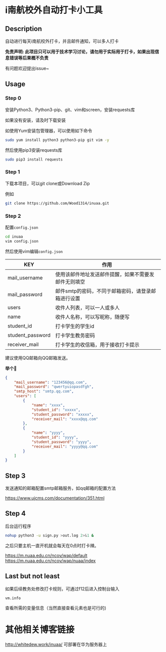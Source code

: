 # i南航校外自动打卡小工具

## Description

自动进行每天i南航校外打卡，并且邮件通知，可以多人打卡

**免责声明: 此项目只可以用于技术学习讨论，请勿用于实际用于打卡，如果出现信息错误等后果概不负责**

有问题欢迎提出issue~


## Usage

### Step 0

安装Python3、Python3-pip、git、vim和screen，安装requests库

如果没有安装，请及时下载安装

如使用Yum安装包管理器，可以使用如下命令
``` sh
sudo yum install python3 python3-pip git vim -y
```
然后使用pip3安装requests库
``` sh
sudo pip3 install requests
```

### Step 1

下载本项目，可以git clone或Download Zip

例如
``` sh
git clone https://github.com/Wood1314/inuaa.git
```

### Step 2

配置`config.json`

``` sh
cd inuaa
vim config.json
```

然后使用vim编辑`config.json`

|  KEY   | 作用  |
|  ----  | ----  |
| mail_username  | 使用该邮件地址发送邮件提醒，如果不需要发邮件无则填空 |
| mail_password  | 邮件smtp的密码，不同于邮箱密码，请登录邮箱进行设置 |
|  users  |  收件人列表，可以一人或多人  |
|  name  |  收件人名称，可以写昵称，随便写  |
|  student_id  |  打卡学生的学生id  |
|  student_password  | 打卡学生教务密码  |
|  receiver_mail  | 打卡学生的收信箱，用于接收打卡提示  |

建议使用QQ邮箱向QQ邮箱发送。

**举个🌰**

``` json
{
    "mail_username": "123456@qq.com",
    "mail_password": "qwertyuiopasdfgh",
    "smtp_host": "smtp.qq.com",
    "users": [
        {
            "name": "xxxx",
            "student_id": "xxxxx",
            "student_password": "xxxxx",
            "receiver_mail": "xxxx@qq.com"
        },
        {
            "name": "yyyy",
            "student_id": "yyyy",
            "student_password": "yyyy",
            "receiver_mail": "yyyy@qq.com"
        }
    ]
}
```
## Step 3
发送通知的邮箱配置smtp邮箱服务，如qq邮箱的配置方法


https://www.ujcms.com/documentation/351.html
## Step 4

后台运行程序

``` bash
nohup python3 -u sign.py >out.log 2>&1 &
```

之后只要主机一直开机就会每天在0点时打卡辣。

https://m.nuaa.edu.cn/ncov/wap/default
https://m.nuaa.edu.cn/ncov/wap/nuaa/index

## Last but not least
如果后续教务处修改打卡规则，可通过f12后进入控制台输入
```
vm.info
```
查看所需的变量信息（当然直接查看元素也是可行的)

# 其他相关博客链接

http://whitedew.work/inuaa/
可部署在华为服务器上





